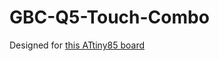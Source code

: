 # GBC-Q5-Touch-Combo

Designed for [this ATtiny85 board](https://github.com/orangeglo/Tiny85_SP_Breakout)